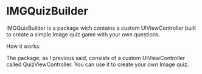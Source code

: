 # IMGQuizBuilder

IMGQuizBuilder is a package wich contains a custom UIViewController built to 
create a simple Image quiz game with your own questions.

How it works:

The package, as I previous said, consists of a custom UIViewController called 
QuizViewController. You can use it to create your own Image quiz.
